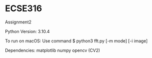 # ECSE316
Assignment2

Python Version: 3.10.4

To run on macOS:
    Use command $ python3 fft.py [-m mode] [-i image]

Dependencies:
    matplotlib
    numpy
    opencv (CV2)